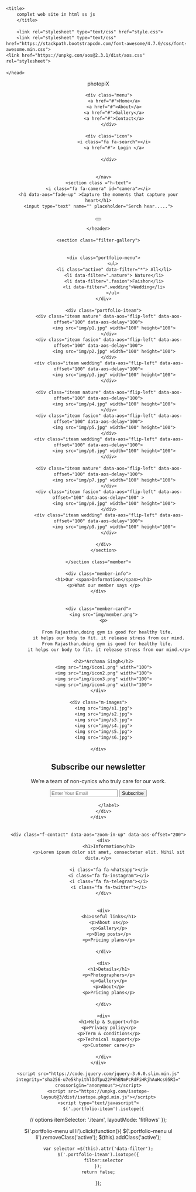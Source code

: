 <html>
    <head>

    <title>
        complet web site in html ss js
        </title>

        <link rel="stylesheet" type="text/css" href="style.css">
        <link rel="stylesheet" type="text/css" href="https://stackpath.bootstrapcdn.com/font-awesome/4.7.0/css/font-awesome.min.css">
    <link href="https://unpkg.com/aos@2.3.1/dist/aos.css" rel="stylesheet">
    
    </head>

<body>
    <header>
        <nav>
            <div class="logo"> photo<span>pi</span>X   </div>
            
            <div class="menu">
                <a href="#">Home</a>
                <a href="#">About</a>
                <a href="#">Gallery</a>
                <a href="#">Contact</a>
            </div>
            
            <div class="icon">
                <i class="fa fa-search"></i>
                <a href="#"> Login </a>

            </div>

        
        </nav>
    <section class ="h-text">
    <i class="fa fa-camera" id="camera"></i>
    <h1 data-aos="fade-up" >Capture the moments that capture your heart</h1>
    <input type="text" name="" placeholder="Serch hear.....">
   <button> <a href="https://uims.cuchd.in/"><i class="fa fa-search"></i>  </a></button>
        </section>

    </header>

    <section class="filter-gallery">


        <div class="portfolio-menu">
               <ul>
				<li class="active" data-filter="*"> All</li>
				<li data-filter=".nature"> Nature</li>
				<li data-filter=".fasion">Faishon</li>
				<li data-filter=".wedding">Wedding</li>
			   </ul>
        </div>
       
        <div class="portfolio-iteam">
            <div class="iteam nature" data-aos="flip-left" data-aos-offset="100" data-aos-delay="100">
                <img src="img/p1.jpg" width="100" height="100">
            </div>
            <div class="iteam fasion" data-aos="flip-left" data-aos-offset="100" data-aos-delay="100">
                <img src="img/p2.jpg" width="100" height="100">
            </div>
            <div class="iteam wedding" data-aos="flip-left" data-aos-offset="100" data-aos-delay="100">
                <img src="img/p3.jpg" width="100" height="100">
            </div>
            
            <div class="iteam nature" data-aos="flip-left" data-aos-offset="100" data-aos-delay="100">
                <img src="img/p4.jpg" width="100" height="100">
            </div>
            <div class="iteam fasion" data-aos="flip-left" data-aos-offset="100" data-aos-delay="100">
                <img src="img/p5.jpg" width="100" height="100">
            </div>
            <div class="iteam wedding" data-aos="flip-left" data-aos-offset="100" data-aos-delay="100">
                <img src="img/p6.jpg" width="100" height="100">
            </div>

            <div class="iteam nature" data-aos="flip-left" data-aos-offset="100" data-aos-delay="100">
                <img src="img/p7.jpg" width="100" height="100">
            </div>
            <div class="iteam fasion" data-aos="flip-left" data-aos-offset="100" data-aos-delay="100" >
                <img src="img/p8.jpg" width="100" height="100">
            </div>
            <div class="iteam wedding" data-aos="flip-left" data-aos-offset="100" data-aos-delay="100">
                <img src="img/p9.jpg" width="100" height="100">
            </div>

        </div>
        </section>

    </section class="member">

    <div class="member-info">
        <h1>Our <span>Information</span></h1>
        <p>What our member says </p>
    </div>


    <div class="member-card">
        <img src="img/member.png">
        <p>
        
 			From Rajasthan,doing gym is good for healthy life. 
            it helps our body to fit. it release stress from our mind.
            From Rajasthan,doing gym is good for healthy life. 
            it helps our body to fit. it release stress from our mind.</p>
        
        <h2>*Archana Singh</h2>
        <img src="img/icon1.png" width="100">
        <img src="img/icon2.png" width="100">
        <img src="img/icon3.png" width="100">
        <img src="img/icon4.png" width="100">
    </div>

    <div class="m-images">
        <img src="img/s1.jpg">
        <img src="img/s2.jpg">
        <img src="img/s3.jpg">
        <img src="img/s4.jpg">
        <img src="img/s5.jpg">
        <img src="img/s6.jpg">
        
    </div>
</section>
<footer>
    <div class="newsletter">
        <div>
            <h2>Subscribe our newsletter</h2>
			<p>We’re a team of non-cynics who truly care for our work.</p>
        </div>
        <div class="ntext">
            <label>
                <input type="text" name="" Placeholder="Enter Your Email">
                <button>Subscribe</button>
                
            </label>
        </div>
    </div>

    
	<div class="f-contact" data-aos="zoom-in-up" data-aos-offset="200">
		<div>
			<h1>Information</h1>
			<p>Lorem ipsum dolor sit amet, consectetur elit. Nihil sit dicta.</p>
			
			<i class="fa fa-whatsapp"></i>
			<i class="fa fa-instagram"></i>
			<i class="fa fa-telegram"></i>
			<i class="fa fa-twitter"></i>
		</div>


		<div>
			<h1>Useful links</h1>
			<p>About us</p>
			<p>Gallery</p>
			<p>Blog posts</p>
			<p>Pricing plans</p>

		</div>

		<div>
			<h1>Details</h1>
			<p>Photographers</p>
			<p>Gallery</p>
			<p>About</p>
			<p>Pricing plans</p>

		</div>

		<div>
			<h1>Help & Support</h1>
			<p>Privacy policy</p>
			<p>Term & conditions</p>
			<p>Technical support</p>
			<p>Customer care</p>

		</div>
	</div>

</footer>


    <script src="https://code.jquery.com/jquery-3.6.0.slim.min.js" integrity="sha256-u7e5khyithlIdTpu22PHhENmPcRdFiHRjhAuHcs05RI=" crossorigin="anonymous"></script>
    <script src="https://unpkg.com/isotope-layout@3/dist/isotope.pkgd.min.js"></script>
    <script type="text/javascript">
        $('.portfolio-iteam').isotope({
  // options
  itemSelector: '.iteam',
  layoutMode: 'fitRows'
});

$('.portfolio-menu ul li').click(function(){
    $('.portfolio-menu ul li').removeClass('active');
    $(this).addClass('active');

    var selector =$(this).attr('data-filter');
    $('.portfolio-iteam').isotope({
        filter:selector
    });
    return false;
});

</script>

<script src="https://unpkg.com/aos@2.3.1/dist/aos.js"></script>
<script>
  AOS.init();
  </script>

</body>

</html>
